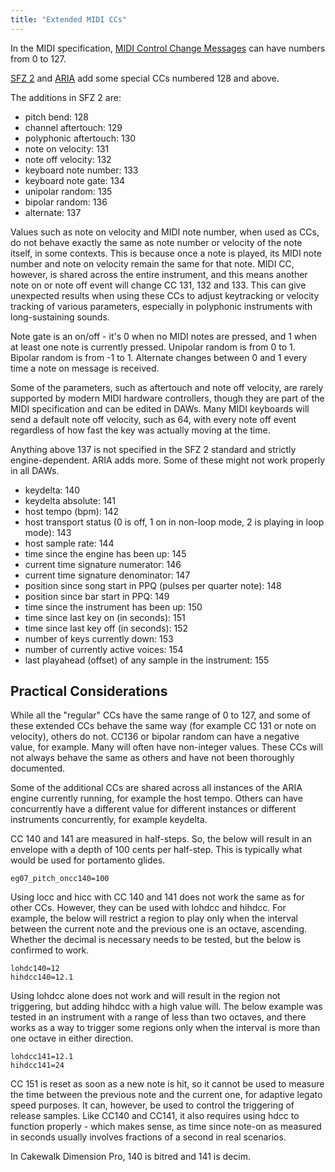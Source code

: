 ```yaml
---
title: "Extended MIDI CCs"
---
```

In the MIDI specification, [MIDI Control Change Messages] can have numbers from 0 to 127.

[SFZ 2] and [ARIA] add some special CCs numbered 128 and above.

The additions in SFZ 2 are:

- pitch bend: 128
- channel aftertouch: 129
- polyphonic aftertouch: 130
- note on velocity: 131
- note off velocity: 132
- keyboard note number: 133
- keyboard note gate: 134
- unipolar random: 135
- bipolar random: 136
- alternate: 137

Values such as note on velocity and MIDI note number, when used as CCs, do not
behave exactly the same as note number or velocity of the note itself, in
some contexts. This is because once a note is played, its MIDI note number and
note on velocity remain the same for that note. MIDI CC, however, is shared
across the entire instrument, and this means another note on or note off event
will change CC 131, 132 and 133. This can give unexpected results when using
these CCs to adjust keytracking or velocity tracking of various parameters,
especially in polyphonic instruments with long-sustaining sounds.

Note gate is an on/off - it's 0 when no MIDI notes are pressed, and 1 when
at least one note is currently pressed. Unipolar random is from 0 to 1.
Bipolar random is from -1 to 1. Alternate changes between 0 and 1 every time
a note on message is received.

Some of the parameters, such as aftertouch and note off velocity, are rarely
supported by modern MIDI hardware controllers, though they are part of the MIDI
specification and can be edited in DAWs. Many MIDI keyboards will send a
default note off velocity, such as 64, with every note off event regardless of
how fast the key was actually moving at the time.

Anything above 137 is not specified in the SFZ 2 standard and strictly
engine-dependent. ARIA adds more. Some of these might not work properly in
all DAWs.

- keydelta: 140
- keydelta absolute: 141
- host tempo (bpm): 142
- host transport status (0 is off, 1 on in non-loop mode, 2 is playing in loop mode): 143
- host sample rate: 144
- time since the engine has been up: 145
- current time signature numerator: 146
- current time signature denominator: 147
- position since song start in PPQ (pulses per quarter note): 148
- position since bar start in PPQ: 149
- time since the instrument has been up: 150
- time since last key on (in seconds): 151
- time since last key off (in seconds): 152
- number of keys currently down: 153
- number of currently active voices: 154
- last playahead (offset) of any sample in the instrument: 155

## Practical Considerations

While all the "regular" CCs have the same range of 0 to 127, and some of these extended CCs
behave the same way (for example CC 131 or note on velocity), others do not. CC136 or bipolar
random can have a negative value, for example. Many will often have non-integer values. These 
CCs will not always behave the same as others and have not been thoroughly documented.

Some of the additional CCs are shared across all instances of the ARIA engine currently running,
for example the host tempo. Others can have concurrently have a different value for different
instances or different instruments concurrently, for example keydelta.

CC 140 and 141 are measured in half-steps. So, the below will result in an envelope with a depth
of 100 cents per half-step. This is typically what would be used for portamento glides.

```
eg07_pitch_oncc140=100
```

Using locc and hicc with CC 140 and 141 does not work the same as for other CCs. However, they
can be used with lohdcc and hihdcc. For example, the below will restrict a region to play only
when the interval between the current note and the previous one is an octave, ascending. Whether
the decimal is necessary needs to be tested, but the below is confirmed to work.

```
lohdc140=12
hihdcc140=12.1
```

Using lohdcc alone does not work and will result in the region not triggering, but adding hihdcc
with a high value will. The below example was tested in an instrument with a range of less than
two octaves, and there works as a way to trigger some regions only when the interval is more than
one octave in either direction.

```
lohdcc141=12.1
hihdcc141=24
```

CC 151 is reset as soon as a new note is hit, so it cannot be used to measure
the time between the previous note and the current one, for adaptive legato
speed purposes. It can, however, be used to control the triggering of release samples. Like
CC140 and CC141, it also requires using hdcc to function properly - which makes sense, as
time since note-on as measured in seconds usually involves fractions of a second in real
scenarios.

In Cakewalk Dimension Pro, 140 is bitred and 141 is decim.

[ARIA]:  /opcodes/?v=aria
[SFZ 2]: /opcodes/?v=2
[MIDI Control Change Messages]: https://www.midi.org/specifications-old/item/table-3-control-change-messages-data-bytes-2
